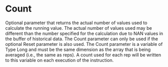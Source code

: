 # Count

Optional parameter that returns the actual number of values used to calculate the running value. The actual number of values used may be different than the number specified for the calculation due to NAN values in the buffer of historical data. The Count parameter can only be used if the optional Reset parameter is also used. The Count parameter is a variable of Type Long and must be the same dimension as the array that is being averaged (i.e., the same as reps). A count used for each rep will be written to this variable on each execution of the instruction.
